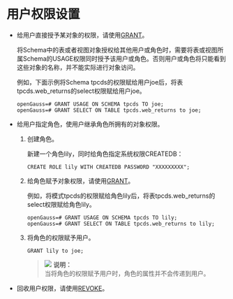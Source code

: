 # 用户权限设置<a name="ZH-CN_TOPIC_0246507964"></a>

-   给用户直接授予某对象的权限，请使用[GRANT](GRANT.md)。

    将Schema中的表或者视图对象授权给其他用户或角色时，需要将表或视图所属Schema的USAGE权限同时授予该用户或角色。否则用户或角色将只能看到这些对象的名称，并不能实际进行对象访问。

    例如，下面示例将Schema tpcds的权限赋给用户joe后，将表tpcds.web\_returns的select权限赋给用户joe。

    ```
    openGauss=# GRANT USAGE ON SCHEMA tpcds TO joe;
    openGauss=# GRANT SELECT ON TABLE tpcds.web_returns to joe;
    ```

-   给用户指定角色，使用户继承角色所拥有的对象权限。
    1.  创建角色。

        新建一个角色lily，同时给角色指定系统权限CREATEDB：

        ```
        CREATE ROLE lily WITH CREATEDB PASSWORD "XXXXXXXXX";
        ```

    2.  给角色赋予对象权限，请使用[GRANT](GRANT.md)。

        例如，将模式tpcds的权限赋给角色lily后，将表tpcds.web\_returns的select权限赋给角色lily。

        ```
        openGauss=# GRANT USAGE ON SCHEMA tpcds TO lily;
        openGauss=# GRANT SELECT ON TABLE tpcds.web_returns to lily;
        ```

    3.  将角色的权限赋予用户。

        ```
        GRANT lily to joe;
        ```

        >![](public_sys-resources/icon-note.png) **说明：**   
        >当将角色的权限赋予用户时，角色的属性并不会传递到用户。  


-   回收用户权限，请使用[REVOKE](REVOKE.md)。

